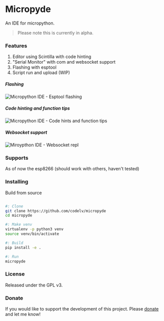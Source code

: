 # Micropyde

An IDE for micropython.

> Please note this is currently in alpha.

### Features

1. Editor using Scintilla with code hinting
2. "Serial Monitor" with com and websocket support
3. Flashing with esptool
4. Script run and upload (WIP)

##### Flashing

![Micropython IDE - Esptool flashing](https://user-images.githubusercontent.com/380158/34588508-5e571d04-f17b-11e7-99d2-db6db8244fbd.gif)

##### Code hinting and function tips

![Micropython IDE - Code hints and function tips](https://user-images.githubusercontent.com/380158/34588552-9cdef0e2-f17b-11e7-93b0-fbd0ba570d2e.gif)

##### Websocket support

![Miroypthon IDE - Websocket repl](https://user-images.githubusercontent.com/380158/34588596-db8b240a-f17b-11e7-9cfd-da0331dc865f.gif)


### Supports

As of now the esp8266 (should work with others, haven't tested)

### Installing

Build from source

```bash

#: Clone
git clone https://github.com/codelv/micropyde
cd micropyde

#: Make venv
virtualenv -p python3 venv
source venv/bin/activate

#: Build
pip install -e .

#: Run
micropyde


```



### License

Released under the GPL v3.

### Donate

If you would like to support the development of this project.
Please [donate](https://www.codelv.com/donate/) and let me know!
